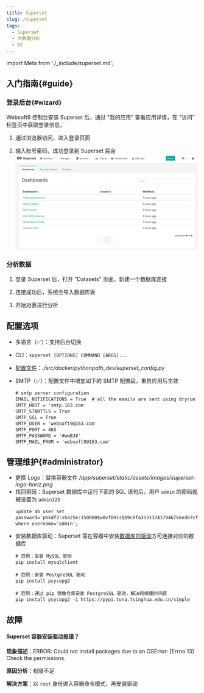 ```yaml
---
title: Superset
slug: /superset
tags:
  - Superset
  - 大数据分析
  - BI
---
```


import Meta from './_include/superset.md';

<Meta name="meta" />

## 入门指南{#guide}

### 登录后台{#wizard}

Websoft9 控制台安装 Superset 后，通过 "我的应用" 查看应用详情，在 "访问" 标签页中获取登录信息。  

1. 通过浏览器访问，进入登录页面 

2. 输入账号密码，成功登录到 Superset 后台  
   ![](./assets/superset-console-websoft9.png)


### 分析数据

1. 登录 Superset 后，打开 "Datasets" 页面，新建一个数据库连接

2. 连接成功后，系统会导入数据库表

3. 开始对表进行分析

## 配置选项

- 多语言（✅）：支持后台切换
- CLI：`superset [OPTIONS] COMMAND [ARGS]...`
- [配置文件](https://github.com/apache/superset/blob/master/superset/config.py)：*./src/docker/pythonpath_dev/superset_config.py*
- SMTP（✅）：配置文件中增加如下的 SMTP 配置段，重启应用后生效

   ```
   # smtp server configuration
   EMAIL_NOTIFICATIONS = True  # all the emails are sent using dryrun
   SMTP_HOST = 'smtp.163.com'
   SMTP_STARTTLS = True
   SMTP_SSL = True
   SMTP_USER = 'websoft9@163.com'
   SMTP_PORT = 465
   SMTP_PASSWORD = '#wwBJ8'
   SMTP_MAIL_FROM = 'websoft9@163.com'
   ```

## 管理维护{#administrator}

- 更换 Logo：替换容器文件 */app/superset/static/assets/images/superset-logo-horiz.png*
- 找回密码：Superset 数据库中运行下面的 SQL 语句后，用户 `admin` 的密码就被设置为 `admin123`
   ```
   update ab_user set password='pbkdf2:sha256:150000$w8vfDHis$b9c8fa353137417946766ed87cf20510da7e1e3a7b79eef37426330abef552bf' where username='admin';
   ```
- 安装数据库驱动：Superset 需在容器中安装[数据库的驱动](https://superset.apache.org/docs/databases/installing-database-drivers)方可连接对应的数据库
   ```
   # 范例：安装 MySQL 驱动
   pip install mysqlclient

   # 范例：安装 PostgreSQL 驱动
   pip install psycopg2

   # 范例：通过 pip 镜像仓库安装 PostgreSQL 驱动，解决网络慢的问题
   pip install psycopg2 -i https://pypi.tuna.tsinghua.edu.cn/simple
   ```


## 故障

#### Superset 容器安装驱动报错？

**现象描述**：ERROR: Could not install packages due to an OSError: [Errno 13]
Check the permissions.

**原因分析**：权限不足

**解决方案**：以 `root` 身份进入容器命令模式，再安装驱动